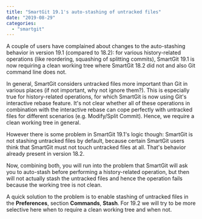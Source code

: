 ```yaml
---
title: "SmartGit 19.1's auto-stashing of untracked files"
date: "2019-08-29"
categories: 
  - "smartgit"
---
```


A couple of users have complained about changes to the auto-stashing behavior in version 19.1 (compared to 18.2): for various history-related operations (like reordering, squashing of splitting commits), SmartGit 19.1 is now requiring a clean working tree where SmartGit 18.2 did not and also Git command line does not.

In general, SmartGit considers untracked files more important than Git in various places (if not important, why not ignore them?). This is especially true for history-related operations, for which SmartGit is now using Git's interactive rebase feature. It's not clear whether all of these operations in combination with the interactive rebase can cope perfectly with untracked files for different scenarios (e.g. Modify/Split Commit). Hence, we require a clean working tree in general.

However there is some problem in SmartGit 19.1's logic though: SmartGit is not stashing untracked files by default, because certain SmartGit users think that SmartGit must not touch untracked files at all. That's behavior already present in version 18.2.

Now, combining both, you will run into the problem that SmartGit will ask you to auto-stash before performing a history-related operation, but then will not actually stash the untracked files and hence the operation fails because the working tree is not clean.

A quick solution to the problem is to enable stashing of untracked files in the **Preferences**, section **Commands**, **Stash**. For 19.2 we will try to be more selective here when to require a clean working tree and when not.
